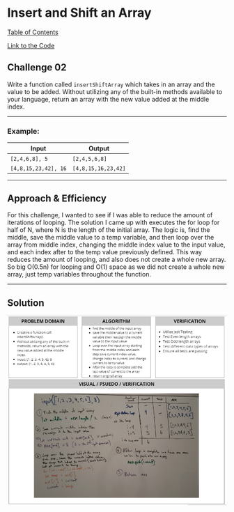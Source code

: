 # Insert and Shift an Array
[Table of Contents](../../../README.md)

[Link to the Code](./array-shift.js)

## Challenge 02
Write a function called `insertShiftArray` which takes in an array and the value to be added. Without utilizing any of the built-in methods available to your language, return an array with the new value added at the middle index.

---

### Example:
| Input | Output |
| ----- | ------ |
| `[2,4,6,8], 5	` | `[2,4,5,6,8]` |
| `[4,8,15,23,42], 16` | `[4,8,15,16,23,42]` |

---

## Approach & Efficiency
For this challenge, I wanted to see if I was able to reduce the amount of iterations of looping. The solution I came up with executes the for loop for half of N, where N is the length of the initial array. The logic is, find the middle, save the middle value to a temp variable, and then loop over the array from middle index, changing the middle index value to the input value, and each index after to the temp value previously defined. This way reduces the amount of looping, and also does not create a whole new array. So big O(0.5n) for looping and O(1) space as we did not create a whole new array, just temp variables throughout the function.

---

## Solution
![White Board Image](../../../assets/insertShiftArray.png)
